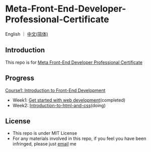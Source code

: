 # Meta-Front-End-Developer-Professional-Certificate

English ｜ [中文(简体)](README-CN.md)

## Introduction

This repo is for <a href="https://www.coursera.org/professional-certificates/meta-front-end-developer">Meta Front-End Developer Professional Certificate</a>



## Progress

<a href="https://www.coursera.org/learn/introduction-to-front-end-development?specialization=meta-front-end-developer">Course1: Introduction to Front-End Development</a>

- Week1: <a href="https://github.com/ascendho/Meta-Front-End-Developer-Professional-Certificate/tree/master/C1-Introduction%20to%20Front-End%20Development/Week1-%20Get%20started%20with%20web%20development">Get started with web development</a>(completed)
- Week2: <a href="https://github.com/ascendho/Meta-Front-End-Developer-Professional-Certificate/tree/master/C1-Introduction%20to%20Front-End%20Development/Week2%20-%20Introduction-to-html-and-css">Introduction-to-html-and-css</a>(doing)



## License

- This repo is under MIT License
- For any materials involved in this repo, if you feel you have been infringed, please just <a href="mailto:ascendho@outlook.com">email</a> me

